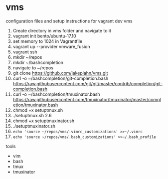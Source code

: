# vms
configuration files and setup instructions for vagrant dev vms

1. Create directory in vms folder and navigate to it
1. vagrant init bento/ubuntu-17.10
1. set memory to 1024 in Vagrantfile
1. vagrant up --provider vmware_fusion
1. vagrant ssh
1. mkdir ~/repos
1. mkdir ~/bashcompletion
1. navigate to ~/repos
1. git clone https://github.com/jakeplahn/vms.git
1. curl -o ~/bashcompletion/git-completion.bash https://raw.githubusercontent.com/git/git/master/contrib/completion/git-completion.bash
1. curl -o ~/bashcompletion/tmuxinator.bash https://raw.githubusercontent.com/tmuxinator/tmuxinator/master/completion/tmuxinator.bash
1. chmod +x setuptmux.sh
1. ./setuptmux.sh 2.6
1. chmod +x setuptmuxinator.sh
1. ./setuptmuxinator.sh
1. `echo 'source ~/repos/vms/.vimrc_customizations' >>~/.vimrc`
1. `echo 'source ~/repos/vms/.bash_customizations' >>~/.bash_profile`

tools
- vim
- bash
- tmux
- tmuxinator
